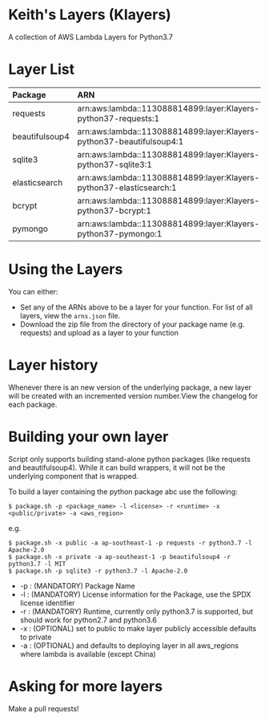 # Keith's Layers (Klayers)

A collection of AWS Lambda Layers for Python3.7

# Layer List

| Package        | ARN                                                                          |          
| :------------- |:---------------------------------------------------------------------------  |
| requests       | arn:aws:lambda:<region>:113088814899:layer:Klayers-python37-requests:1       |
| beautifulsoup4 | arn:aws:lambda:<region>:113088814899:layer:Klayers-python37-beautifulsoup4:1 |
| sqlite3        | arn:aws:lambda:<region>:113088814899:layer:Klayers-python37-sqlite3:1        |      
| elasticsearch  | arn:aws:lambda:<region>:113088814899:layer:Klayers-python37-elasticsearch:1  |
| bcrypt         | arn:aws:lambda:<region>:113088814899:layer:Klayers-python37-bcrypt:1         |
| pymongo        | arn:aws:lambda:<region>:113088814899:layer:Klayers-python37-pymongo:1        |

# Using the Layers

You can either:
* Set any of the ARNs above to be a layer for your function. For list of all layers, view the `arns.json` file.
* Download the zip file from the directory of your package name (e.g. requests) and upload as a layer to your function

# Layer history

Whenever there is an new version of the underlying package, a new layer will be created with an incremented version number.View the changelog for each package.

# Building your own layer

Script only supports building stand-alone python packages (like requests and beautifulsoup4). While it can build wrappers, it will not be the underlying component that is wrapped.

To build a layer containing the python package abc use the following:

    $ package.sh -p <package_name> -l <license> -r <runtime> -x <public/private> -a <aws_region>

e.g.

    $ package.sh -x public -a ap-southeast-1 -p requests -r python3.7 -l Apache-2.0
    $ package.sh -x private -a ap-southeast-1 -p beautifulsoup4 -r python3.7 -l MIT
    $ package.sh -p sqlite3 -r python3.7 -l Apache-2.0

* -p : (MANDATORY) Package Name
* -l : (MANDATORY) License information for the Package, use the SPDX license identifier
* -r : (MANDATORY) Runtime, currently only python3.7 is supported, but should work for python2.7 and python3.6
* -x : (OPTIONAL) set to public to make layer publicly accessible defaults to private
* -a : (OPTIONAL) and defaults to deploying layer in all aws_regions where lambda is available (except China)

# Asking for more layers

Make a pull requests!